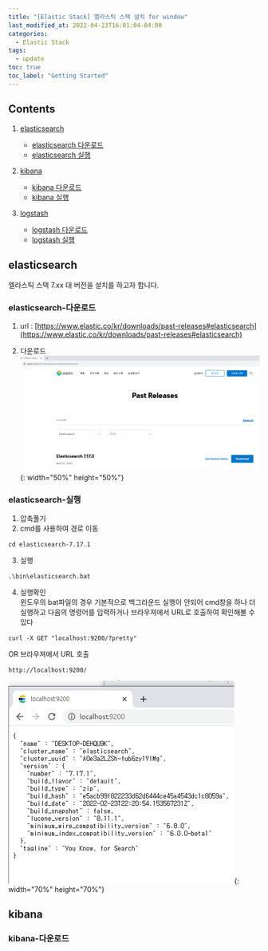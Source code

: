 ```yaml
---
title: "[Elastic Stack] 엘라스틱 스택 설치 for window"
last_modified_at: 2022-04-23T16:01:04-04:00
categories:
  - Elastic Stack
tags:
  - update
toc: true
toc_label: "Getting Started"
---
```


## Contents

1. [elasticsearch](#elasticsearch)

   - [elasticsearch 다운로드](#elasticsearch-다운로드)
   - [elasticsearch 실행](#elasticsearch-실행)

2. [kibana](#kibana)

   - [kibana 다운로드](#kibana-다운로드)
   - [kibana 실행](#kibana-실행)

3. [logstash](#logstash)

   - [logstash 다운로드](#logstash-다운로드)
   - [logstash 실행](#logstash-실행)

## elasticsearch

엘라스틱 스택 7.xx 대 버전을 설치를 하고자 합니다.

### elasticsearch-다운로드

1. url : [https://www.elastic.co/kr/downloads/past-releases#elasticsearch](https://www.elastic.co/kr/downloads/past-releases#elasticsearch)

2. 다운로드  
![image](/assets/images/elasticsearch1.png){: width="50%" height="50%"}

### elasticsearch-실행

1. 압축풀기
2. cmd를 사용하여 경로 이동
```
cd elasticsearch-7.17.1
```
3. 실행
```
.\bin\elasticsearch.bat
```
4. 실행확인  
   윈도우의 bat파일의 경우 기본적으로 백그라운드 실행이 안되어 cmd창을 하나 더 실행하고 다음의 명령어를 입력하거나 브라우져에서 URL로 호출하여 확인해볼 수 있다
```
curl -X GET "localhost:9200/?pretty"
```
  OR 브라우져에서 URL 호출
```
http://localhost:9200/
```
  ![image](/assets/images/elasticsearch2.png){: width="70%" height="70%"}

## kibana

### kibana-다운로드